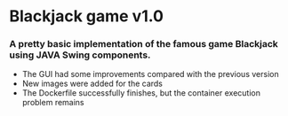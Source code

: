 # Blackjack game v1.0

### A pretty basic implementation of the famous game Blackjack using JAVA Swing components.

* The GUI had some improvements compared with the previous version
* New images were added for the cards
* The Dockerfile successfully finishes, but the container execution problem remains 